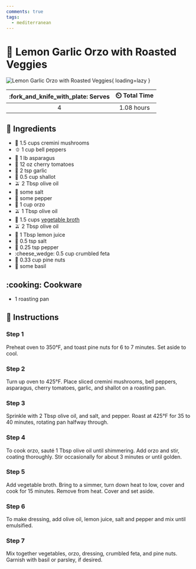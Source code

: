 ```yaml
---
comments: true
tags:
  - mediterranean
---
```

# :rice: Lemon Garlic Orzo with Roasted Veggies

![Lemon Garlic Orzo with Roasted Veggies](../assets/images/lemon-garlic-orzo-with-roasted-veggies.jpg){ loading=lazy }

| :fork_and_knife_with_plate: Serves | :timer_clock: Total Time |
|:----------------------------------:|:-----------------------: |
| 4 | 1.08 hours |

## :salt: Ingredients

- :mushroom: 1.5 cups cremini mushrooms
- :bell_pepper: 1 cup bell peppers
- :leafy_green: 1 lb asparagus
- :tomato: 12 oz cherry tomatoes
- :garlic: 2 tsp garlic
- :onion: 0.5 cup shallot
- :olive: 2 Tbsp olive oil
- :salt: some salt
- :salt: some pepper
- :rice: 1 cup orzo
- :olive: 1 Tbsp olive oil
- :stew: 1.5 cups [vegetable broth][1]
- :olive: 2 Tbsp olive oil
- :lemon: 1 Tbsp lemon juice
- :salt: 0.5 tsp salt
- :salt: 0.25 tsp pepper
- :cheese_wedge: 0.5 cup crumbled feta
- :chestnut: 0.33 cup pine nuts
- :herb: some basil

## :cooking: Cookware

- 1 roasting pan

## :pencil: Instructions

### Step 1

Preheat oven to 350°F, and toast pine nuts for 6 to 7 minutes. Set aside to cool.

### Step 2

Turn up oven to 425°F. Place sliced cremini mushrooms, bell peppers, asparagus, cherry tomatoes, garlic, and shallot on
a roasting pan.

### Step 3

Sprinkle with 2 Tbsp olive oil, and salt, and pepper. Roast at 425°F for 35 to 40 minutes, rotating pan halfway
through.

### Step 4

To cook orzo, sauté 1 Tbsp olive oil until shimmering. Add orzo and stir, coating thoroughly. Stir occasionally for
about 3 minutes or until golden.

### Step 5

Add vegetable broth. Bring to a  simmer, turn down heat to low, cover and cook for 15 minutes. Remove from heat. Cover
and set aside.

### Step 6

To make dressing, add olive oil, lemon juice, salt and pepper and mix until emulsified.

### Step 7

Mix together vegetables, orzo, dressing, crumbled feta, and pine nuts. Garnish with basil or parsley, if desired.

[1]: <../ingredients/vegetable-broth.md>
